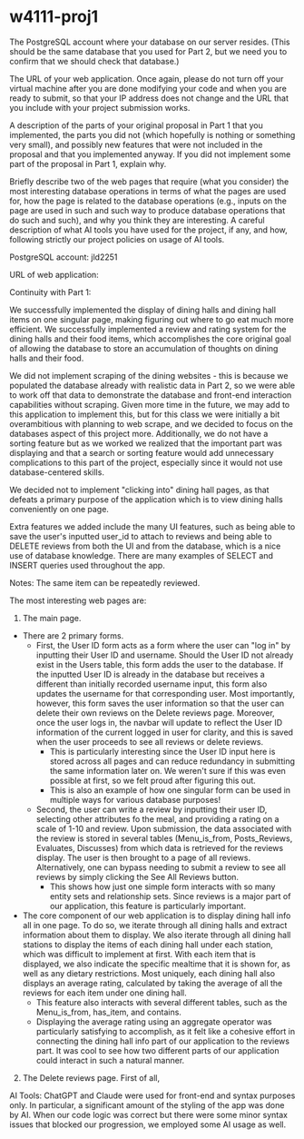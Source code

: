 # w4111-proj1

The PostgreSQL account where your database on our server resides. (This should be the same database that you used for Part 2, but we need you to confirm that we should check that database.)

The URL of your web application. Once again, please do not turn off your virtual machine after you are done modifying your code and when you are ready to submit, so that your IP address does not change and the URL that you include with your project submission works.

A description of the parts of your original proposal in Part 1 that you implemented, the parts you did not (which hopefully is nothing or something very small), and possibly new features that were not included in the proposal and that you implemented anyway. If you did not implement some part of the proposal in Part 1, explain why.


Briefly describe two of the web pages that require (what you consider) the most interesting database operations in terms of what the pages are used for, how the page is related to the database operations (e.g., inputs on the page are used in such and such way to produce database operations that do such and such), and why you think they are interesting.
A careful description of what AI tools you have used for the project, if any, and how, following strictly our project policies on usage of AI tools.

PostgreSQL account: jld2251

URL of web application: 

Continuity with Part 1:

We successfully implemented the display of dining halls and dining hall items on one singular page, making figuring out where to go eat much more efficient. We successfully implemented a review and rating system for the dining halls and their food items, which accomplishes the core original goal of allowing the database to store an accumulation of thoughts on dining halls and their food. 

We did not implement scraping of the dining websites - this is because we populated the database already with realistic data in Part 2, so we were able to work off that data to demonstrate the database and front-end interaction capabilities without scraping. Given more time in the future, we may add to this application to implement this, but for this class we were initially a bit overambitious with planning to web scrape, and we decided to focus on the databases aspect of this project more.
Additionally, we do not have a sorting feature but as we worked we realized that the important part was displaying and that a search or sorting feature would add unnecessary complications to this part of the project, especially since it would not use database-centered skills. 

We decided not to implement "clicking into" dining hall pages, as that defeats a primary purpose of the application which is to view dining halls conveniently on one page.

Extra features we added include the many UI features, such as being able to save the user's inputted user_id to attach to reviews and being able to DELETE reviews from both the UI and from the database, which is a nice use of database knowledge. There are many examples of SELECT and INSERT queries used throughout the app. 

Notes:
The same item can be repeatedly reviewed. 



The most interesting web pages are: 
1. The main page. 
- There are 2 primary forms. 
    - First, the User ID form acts as a form where the user can "log in" by inputting their User ID and username. Should the User ID not already exist in the Users table, this form adds the user to the database. If the inputted User ID is already in the database but receives a different than initially recorded username input, this form also updates the username for that corresponding user. Most importantly, however, this form saves the user information so that the user can delete their own reviews on the Delete reviews page. Moreover, once the user logs in, the navbar will update to reflect the User ID information of the current logged in user for clarity, and this is saved when the user proceeds to see all reviews or delete reviews.
        - This is particularly interesting since the User ID input here is stored across all pages and can reduce redundancy in submitting the same information later on. We weren't sure if this was even possible at first, so we felt proud after figuring this out.
        - This is also an example of how one singular form can be used in multiple ways for various database purposes!
    - Second, the user can write a review by inputting their user ID, selecting other attributes fo the meal, and providing a rating on a scale of 1-10 and review. Upon submission, the data associated with the review is stored in several tables (Menu_is_from, Posts_Reviews, Evaluates, Discusses) from which data is retrieved for the reviews display. The user is then brought to a page of all reviews. Alternatively, one can bypass needing to submit a review to see all reviews by simply clicking the See All Reviews button.
        - This shows how just one simple form interacts with so many entity sets and relationship sets. Since reviews is a major part of our application, this feature is particularly important.
- The core component of our web application is to display dining hall info all in one page. To do so, we iterate through all dining halls and extract information about them to display. We also iterate through all dining hall stations to display the items of each dining hall under each station, which was difficult to implement at first. With each item that is displayed, we also indicate the specific mealtime that it is shown for, as well as any dietary restrictions. Most uniquely, each dining hall also displays an average rating, calculated by taking the average of all the reviews for each item under one dining hall.
    - This feature also interacts with several different tables, such as the Menu_is_from, has_item, and contains. 
    - Displaying the average rating using an aggregate operator was particularly satisfying to accomplish, as it felt like a cohesive effort in connecting the dining hall info part of our application to the reviews part. It was cool to see how two different parts of our application could interact in such a natural manner.

2. The Delete reviews page. First of all, 





AI Tools:
ChatGPT and Claude were used for front-end and syntax purposes only. In particular, a significant amount of the styling of the app was done by AI. When our code logic was correct but there were some minor syntax issues that blocked our progression, we employed some AI usage as well. 